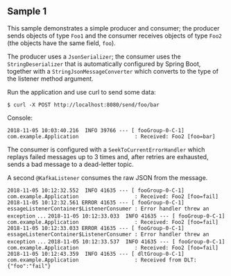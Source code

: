 ## Sample 1

This sample demonstrates a simple producer and consumer; the producer sends objects of type `Foo1` and the consumer receives objects of type `Foo2` (the objects have the same field, `foo`).

The producer uses a `JsonSerializer`; the consumer uses the `StringDeserializer` that is automatically configured by Spring Boot, together with a `StringJsonMessageConverter` which converts to the type of the listener method argument.

Run the application and use curl to send some data:

`$ curl -X POST http://localhost:8080/send/foo/bar`

Console:

`2018-11-05 10:03:40.216  INFO 39766 --- [ fooGroup-0-C-1] com.example.Application                  : Received: Foo2 [foo=bar]`

The consumer is configured with a `SeekToCurrentErrorHandler` which replays failed messages up to 3 times and, after retries are exhausted, sends a bad message to a dead-letter topic.

A second `@KafkaListener` consumes the raw JSON from the message.

`2018-11-05 10:12:32.552  INFO 41635 --- [ fooGroup-0-C-1] com.example.Application                  : Received: Foo2 [foo=fail]`
`2018-11-05 10:12:32.561 ERROR 41635 --- [ fooGroup-0-C-1] essageListenerContainer$ListenerConsumer : Error handler threw an exception`
`...`
`2018-11-05 10:12:33.033  INFO 41635 --- [ fooGroup-0-C-1] com.example.Application                  : Received: Foo2 [foo=fail]`
`2018-11-05 10:12:33.033 ERROR 41635 --- [ fooGroup-0-C-1] essageListenerContainer$ListenerConsumer : Error handler threw an exception`
`...`
`2018-11-05 10:12:33.537  INFO 41635 --- [ fooGroup-0-C-1] com.example.Application                  : Received: Foo2 [foo=fail]`
`2018-11-05 10:12:43.359  INFO 41635 --- [ dltGroup-0-C-1] com.example.Application                  : Received from DLT: {"foo":"fail"}`

